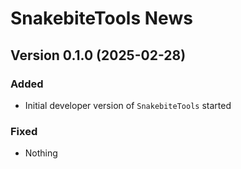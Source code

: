 # SnakebiteTools News

## Version 0.1.0 (2025-02-28)
### Added
- Initial developer version of `SnakebiteTools` started

### Fixed
- Nothing